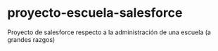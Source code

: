 # proyecto-escuela-salesforce
Proyecto de salesforce respecto a la administración de una escuela (a grandes razgos)

